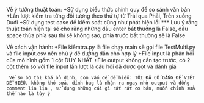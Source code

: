 Về ý tưởng thuật toán:
      +Sử dụng biểu thức chính quy để so sánh văn bản
      +Lần lượt kiểm tra từng đối tượng theo thứ tự từ Trái qua Phải, Trên xuống Dưới
      +Sử dụng test case để kiểm soát cũng như phát hiện lỗi
*** Lưu ý rằng thuật toán hiện tại sẽ cho rằng những dấu enter bất thường là False, dấu space thừa phía sau thì sẽ không sao, phía trước bất thường sẽ là False

Về cách vận hành:
       +File kiểmtra.py là file chạy main sẽ gọi file TestMulti.py và file input.csv nên chú ý để đường dẫn  cho hợp lý 
       +File input là phản hồi của mô hình gồm 1 cột DUY NHẤT
       +File output không cần tạo trước, có 2 cột thêm so với file input lần lượt là câu hỏi đã được gọt và đánh giá

     Về sơ bộ thì khá ổn định, còn vấn đề dễ hiểu: TÔI ĐÃ CỐ GẮNG ĐỂ VIẾT DỄ HIỂU, không khó sửa, dính bug là nhận ra ngay nhờ output và đống comment lia lịa , sử dụng những cái gì rất rất cơ bản, muốn chỉnh sửa thế nào là tùy ý
